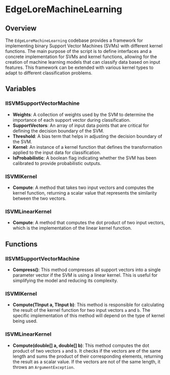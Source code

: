 # EdgeLoreMachineLearning

## Overview
The `EdgeLoreMachineLearning` codebase provides a framework for implementing binary Support Vector Machines (SVMs) with different kernel functions. The main purpose of the script is to define interfaces and a concrete implementation for SVMs and kernel functions, allowing for the creation of machine learning models that can classify data based on input features. This framework can be extended with various kernel types to adapt to different classification problems.

## Variables

### IISVMSupportVectorMachine<TInput>
- **Weights**: A collection of weights used by the SVM to determine the importance of each support vector during classification.
- **SupportVectors**: An array of input data points that are critical for defining the decision boundary of the SVM.
- **Threshold**: A bias term that helps in adjusting the decision boundary of the SVM.
- **Kernel**: An instance of a kernel function that defines the transformation applied to the input data for classification.
- **IsProbabilistic**: A boolean flag indicating whether the SVM has been calibrated to provide probabilistic outputs.

### ISVMIKernel<TInput>
- **Compute**: A method that takes two input vectors and computes the kernel function, returning a scalar value that represents the similarity between the two vectors.

### ISVMLinearKernel
- **Compute**: A method that computes the dot product of two input vectors, which is the implementation of the linear kernel function.

## Functions

### IISVMSupportVectorMachine<TInput>
- **Compress()**: This method compresses all support vectors into a single parameter vector if the SVM is using a linear kernel. This is useful for simplifying the model and reducing its complexity.

### ISVMIKernel<TInput>
- **Compute(TInput a, TInput b)**: This method is responsible for calculating the result of the kernel function for two input vectors `a` and `b`. The specific implementation of this method will depend on the type of kernel being used.

### ISVMLinearKernel
- **Compute(double[] a, double[] b)**: This method computes the dot product of two vectors `a` and `b`. It checks if the vectors are of the same length and sums the product of their corresponding elements, returning the result as a scalar value. If the vectors are not of the same length, it throws an `ArgumentException`.